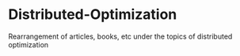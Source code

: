 # Distributed-Optimization
Rearrangement of articles, books, etc under the topics of distributed optimization
